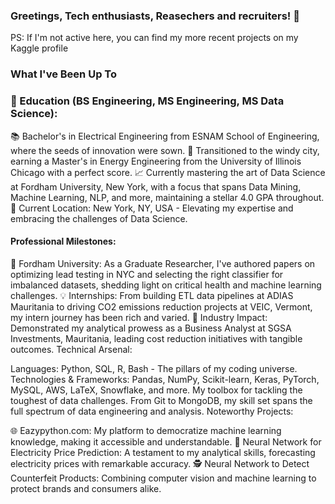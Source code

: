 ### Greetings, Tech enthusiasts, Reasechers and recruiters! 👋

PS: If I'm not active here, you can find my more recent projects on my Kaggle profile

### What I've Been Up To


### 🏫 Education (BS Engineering, MS Engineering, MS Data Science):

📚 Bachelor's in Electrical Engineering from ESNAM School of Engineering, where the seeds of innovation were sown.
🌟 Transitioned to the windy city, earning a Master's in Energy Engineering from the University of Illinois Chicago with a perfect score.
📈 Currently mastering the art of Data Science at Fordham University, New York, with a focus that spans Data Mining, Machine Learning, NLP, and more, maintaining a stellar 4.0 GPA throughout.
📍 Current Location: New York, NY, USA - Elevating my expertise and embracing the challenges of Data Science.

#### Professional Milestones:
🚀 Fordham University: As a Graduate Researcher, I've authored papers on optimizing lead testing in NYC and selecting the right classifier for imbalanced datasets, shedding light on critical health and machine learning challenges.
💡 Internships: From building ETL data pipelines at ADIAS Mauritania to driving CO2 emissions reduction projects at VEIC, Vermont, my intern journey has been rich and varied.
🏢 Industry Impact: Demonstrated my analytical prowess as a Business Analyst at SGSA Investments, Mauritania, leading cost reduction initiatives with tangible outcomes.
Technical Arsenal:

Languages: Python, SQL, R, Bash - The pillars of my coding universe.
Technologies & Frameworks: Pandas, NumPy, Scikit-learn, Keras, PyTorch, MySQL, AWS, LaTeX, Snowflake, and more. My toolbox for tackling the toughest of data challenges.
From Git to MongoDB, my skill set spans the full spectrum of data engineering and analysis.
Noteworthy Projects:

🌐 Eazypython.com: My platform to democratize machine learning knowledge, making it accessible and understandable.
🔋 Neural Network for Electricity Price Prediction: A testament to my analytical skills, forecasting electricity prices with remarkable accuracy.
🕵️ Neural Network to Detect Counterfeit Products: Combining computer vision and machine learning to protect brands and consumers alike.
